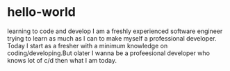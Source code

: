 # hello-world
learning to code and develop
I am a freshly experienced software engineer trying to learn as much as I can to make myself a professional developer.
Today I start as a fresher with a minimum knowledge on coding/developing.But olater I wanna be a profeesional developer who knows lot of c/d then what I am today.
